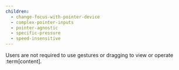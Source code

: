 ```yaml
---
children:
  - change-focus-with-pointer-device
  - complex-pointer-inputs
  - pointer-agnostic
  - specific-pressure
  - speed-insensitive
---
```


Users are not required to use gestures or dragging to view or operate :term[content].
